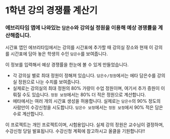 # 1학년 강의 경쟁률 계산기

### 에브리타임 앱에 나와있는 `담은수`와 강의실 정원을 이용해 예상 경쟁률을 계산해줍니다.

시간표 앱인 에브리타임에서는 강의를 시간표에 추가할 때 강의실 장소와 현재 이 강의를 시간표에 담아 놓은 학생의 수인 `담은수`를 보여줍니다.

이 정보를 입력해서 예상 경쟁률을 한눈에 볼 수 있게 만들었습니다.

- 각 강의실 별로 최대 정원이 정해져 있습니다. `담은수/정원`에서는 에타 담은수를 강의실 정원으로 나눈 수치를 보여줍니다.
- 실제로는 강의실의 최대 정원의 80% 가량이 수업 정원이며, 여기서 추가 증원이 이뤄질 수도 있습니다. `정원 보정`에서는 80% 더 적은 정원으로 계산합니다.
- 에타에서는 여러 개의 시간표 생성을 허용합니다. 실제로는 `담은수`의 90% 정도의 사람만이 수강신청을 시도합니다. `담은수 보정`에서는 `정원 보정`에서 90% 적은 담은수로 계산합니다.

이 프로젝트는 개인 프로젝트이며, 시험용입니다. 실제 강의 정원은 교수님이 결정하며, 수강신청 당일 발표됩니다. 수강신청 계획에 참고하시고 올클을 기원합니다!!
